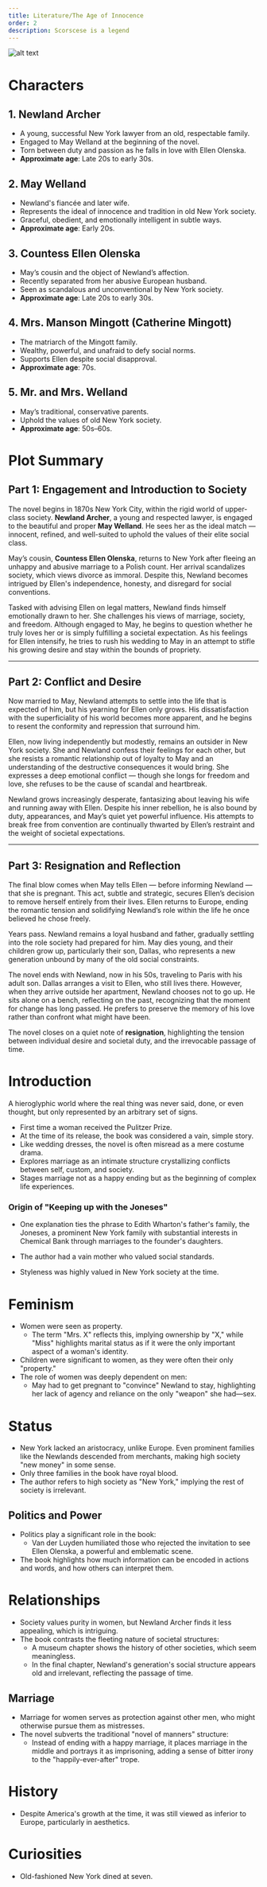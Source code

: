 ```yaml
---
title: Literature/The Age of Innocence
order: 2
description: Scorscese is a legend
---
```


![alt text](image.png)

# Characters

## 1. **Newland Archer**
- A young, successful New York lawyer from an old, respectable family.
- Engaged to May Welland at the beginning of the novel.
- Torn between duty and passion as he falls in love with Ellen Olenska.
- **Approximate age**: Late 20s to early 30s.

## 2. **May Welland**
- Newland's fiancée and later wife.
- Represents the ideal of innocence and tradition in old New York society.
- Graceful, obedient, and emotionally intelligent in subtle ways.
- **Approximate age**: Early 20s.

## 3. **Countess Ellen Olenska**
- May’s cousin and the object of Newland’s affection.
- Recently separated from her abusive European husband.
- Seen as scandalous and unconventional by New York society.
- **Approximate age**: Late 20s to early 30s.

## 4. **Mrs. Manson Mingott (Catherine Mingott)**
- The matriarch of the Mingott family.
- Wealthy, powerful, and unafraid to defy social norms.
- Supports Ellen despite social disapproval.
- **Approximate age**: 70s.

## 5. **Mr. and Mrs. Welland**
- May’s traditional, conservative parents.
- Uphold the values of old New York society.
- **Approximate age**: 50s–60s.

# Plot Summary

## Part 1: Engagement and Introduction to Society

The novel begins in 1870s New York City, within the rigid world of upper-class society. **Newland Archer**, a young and respected lawyer, is engaged to the beautiful and proper **May Welland**. He sees her as the ideal match — innocent, refined, and well-suited to uphold the values of their elite social class.

May’s cousin, **Countess Ellen Olenska**, returns to New York after fleeing an unhappy and abusive marriage to a Polish count. Her arrival scandalizes society, which views divorce as immoral. Despite this, Newland becomes intrigued by Ellen's independence, honesty, and disregard for social conventions.

Tasked with advising Ellen on legal matters, Newland finds himself emotionally drawn to her. She challenges his views of marriage, society, and freedom. Although engaged to May, he begins to question whether he truly loves her or is simply fulfilling a societal expectation. As his feelings for Ellen intensify, he tries to rush his wedding to May in an attempt to stifle his growing desire and stay within the bounds of propriety.

---

## Part 2: Conflict and Desire

Now married to May, Newland attempts to settle into the life that is expected of him, but his yearning for Ellen only grows. His dissatisfaction with the superficiality of his world becomes more apparent, and he begins to resent the conformity and repression that surround him.

Ellen, now living independently but modestly, remains an outsider in New York society. She and Newland confess their feelings for each other, but she resists a romantic relationship out of loyalty to May and an understanding of the destructive consequences it would bring. She expresses a deep emotional conflict — though she longs for freedom and love, she refuses to be the cause of scandal and heartbreak.

Newland grows increasingly desperate, fantasizing about leaving his wife and running away with Ellen. Despite his inner rebellion, he is also bound by duty, appearances, and May’s quiet yet powerful influence. His attempts to break free from convention are continually thwarted by Ellen’s restraint and the weight of societal expectations.

---

## Part 3: Resignation and Reflection

The final blow comes when May tells Ellen — before informing Newland — that she is pregnant. This act, subtle and strategic, secures Ellen’s decision to remove herself entirely from their lives. Ellen returns to Europe, ending the romantic tension and solidifying Newland’s role within the life he once believed he chose freely.

Years pass. Newland remains a loyal husband and father, gradually settling into the role society had prepared for him. May dies young, and their children grow up, particularly their son, Dallas, who represents a new generation unbound by many of the old social constraints.

The novel ends with Newland, now in his 50s, traveling to Paris with his adult son. Dallas arranges a visit to Ellen, who still lives there. However, when they arrive outside her apartment, Newland chooses not to go up. He sits alone on a bench, reflecting on the past, recognizing that the moment for change has long passed. He prefers to preserve the memory of his love rather than confront what might have been.

The novel closes on a quiet note of **resignation**, highlighting the tension between individual desire and societal duty, and the irrevocable passage of time.


# Introduction

A hieroglyphic world where the real thing was never said, done, or even thought, but only represented by an arbitrary set of signs.

- First time a woman received the Pulitzer Prize.
- At the time of its release, the book was considered a vain, simple story.
- Like wedding dresses, the novel is often misread as a mere costume drama.
- Explores marriage as an intimate structure crystallizing conflicts between self, custom, and society.
- Stages marriage not as a happy ending but as the beginning of complex life experiences.

### Origin of "Keeping up with the Joneses"

- One explanation ties the phrase to Edith Wharton's father's family, the Joneses, a prominent New York family with substantial interests in Chemical Bank through marriages to the founder's daughters.

- The author had a vain mother who valued social standards.
- Styleness was highly valued in New York society at the time.

# Feminism

- Women were seen as property.
    - The term "Mrs. X" reflects this, implying ownership by "X," while "Miss" highlights marital status as if it were the only important aspect of a woman's identity.
- Children were significant to women, as they were often their only "property."
- The role of women was deeply dependent on men:
    - May had to get pregnant to "convince" Newland to stay, highlighting her lack of agency and reliance on the only "weapon" she had—sex.

# Status

- New York lacked an aristocracy, unlike Europe. Even prominent families like the Newlands descended from merchants, making high society "new money" in some sense.
- Only three families in the book have royal blood.
- The author refers to high society as "New York," implying the rest of society is irrelevant.

## Politics and Power

- Politics play a significant role in the book:
    - Van der Luyden humiliated those who rejected the invitation to see Ellen Olenska, a powerful and emblematic scene.
- The book highlights how much information can be encoded in actions and words, and how others can interpret them.

# Relationships

- Society values purity in women, but Newland Archer finds it less appealing, which is intriguing.
- The book contrasts the fleeting nature of societal structures:
    - A museum chapter shows the history of other societies, which seem meaningless.
    - In the final chapter, Newland's generation's social structure appears old and irrelevant, reflecting the passage of time.

## Marriage

- Marriage for women serves as protection against other men, who might otherwise pursue them as mistresses.
- The novel subverts the traditional "novel of manners" structure:
    - Instead of ending with a happy marriage, it places marriage in the middle and portrays it as imprisoning, adding a sense of bitter irony to the "happily-ever-after" trope.

# History

- Despite America's growth at the time, it was still viewed as inferior to Europe, particularly in aesthetics.

# Curiosities

- Old-fashioned New York dined at seven.
